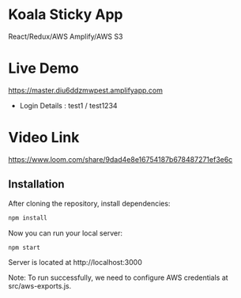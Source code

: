 # Koala Sticky App
React/Redux/AWS Amplify/AWS S3
# Live Demo
https://master.diu6ddzmwpest.amplifyapp.com
- Login Details : test1 / test1234
# Video Link
https://www.loom.com/share/9dad4e8e16754187b678487271ef3e6c
## Installation

After cloning the repository, install dependencies:
```sh
npm install
```

Now you can run your local server:
```sh
npm start
```
Server is located at http://localhost:3000

Note: To run successfully, we need to configure AWS credentials at src/aws-exports.js.
